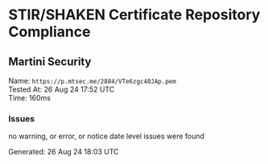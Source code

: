 # STIR/SHAKEN Certificate Repository Compliance

## Martini Security

Name: `https://p.mtsec.me/2884/VTe6zgc40JAp.pem`\
Tested At: 26 Aug 24 17:52 UTC\
Time: 160ms

### Issues

no warning, or error, or notice date level issues were found

Generated: 26 Aug 24 18:03 UTC